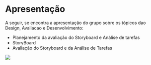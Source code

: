 # Apresentação

A seguir, se encontra a apresentação do grupo sobre os tópicos dao Design, Avaliacao e Desenvolvimento:
- Planejamento da avaliação do Storyboard e Análise de tarefas
- StoryBoard
- Avaliação do Storyboard e da Análise de Tarefas 

[![](https://conteudo.imguol.com.br/c/entretenimento/8a/2016/03/18/youtube---logo-1458336720315_300x300.jpg)](https://youtu.be/93vbGmqRNaw)
